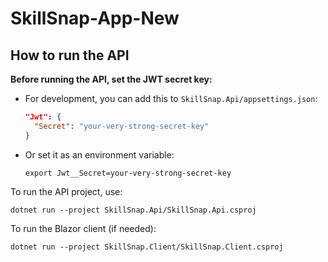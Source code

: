 # SkillSnap-App-New

## How to run the API

**Before running the API, set the JWT secret key:**

- For development, you can add this to `SkillSnap.Api/appsettings.json`:
  ```json
  "Jwt": {
    "Secret": "your-very-strong-secret-key"
  }
  ```
- Or set it as an environment variable:
  ```
  export Jwt__Secret=your-very-strong-secret-key
  ```

To run the API project, use:

```
dotnet run --project SkillSnap.Api/SkillSnap.Api.csproj
```

To run the Blazor client (if needed):

```
dotnet run --project SkillSnap.Client/SkillSnap.Client.csproj
```